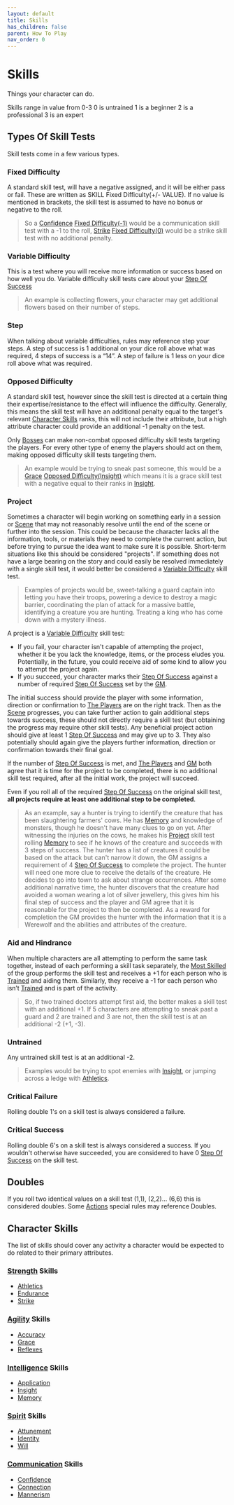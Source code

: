 ```yaml
---
layout: default
title: Skills
has_children: false
parent: How To Play
nav_order: 0
---
```

# Skills
Things your character can do.

Skills range in value from 0-3
0 is untrained
1 is a beginner
2 is a professional
3 is an expert

## Types Of Skill Tests

Skill tests come in a few various types.
### Fixed Difficulty
A standard skill test, will have a negative assigned, and it will be either pass or fail. These are written as SKILL Fixed Difficulty(+/- VALUE). If no value is mentioned in brackets, the skill test is assumed to have no bonus or negative to the roll.

> So a [Confidence](Communication#Confidence) [Fixed Difficulty(-1)](#Fixed%20Difficulty) would be a communication skill test with a -1 to the roll, [Strike](Strength#Strike) [Fixed Difficulty(0)](#Fixed%20Difficulty) would be a strike skill test with no additional penalty.

### Variable Difficulty
This is a test where you will receive more information or success based on how well you do. Variable difficulty skill tests care about your [Step Of Success](#Step)

> An example is collecting flowers, your character may get additional flowers based on their number of steps. 

### Step
When talking about variable difficulties, rules may reference step your steps. A step of success is 1 additional on your dice roll above what was required, 4 steps of success is a “14”. A step of failure is 1 less on your dice roll above what was required. 

### Opposed Difficulty
A standard skill test, however since the skill test is directed at a certain thing their expertise/resistance to the effect will influence the difficulty. Generally, this means the skill test will have an additional penalty equal to the target's relevant [Character Skills](#Character%20Skills) ranks, this will not include their attribute, but a high attribute character could provide an additional -1 penalty on the test.

Only [Bosses](Running-The-Game#Bosses) can make non-combat opposed difficulty skill tests targeting the players. For every other type of enemy the players should act on them, making opposed difficulty skill tests targeting them. 

> An example would be trying to sneak past someone, this would be a [Grace](Agility#Grace) [Opposed Difficulty(Insight)](#Opposed%20Difficulty) which means it is a grace skill test with a negative equal to their ranks in [Insight](Intelligence#Insight). 

### Project
Sometimes a character will begin working on something early in a session or [Scene](Terminology#Scene) that may not reasonably resolve until the end of the scene or further into the session. This could be because the character lacks all the information, tools, or materials they need to complete the current action, but before trying to pursue the idea want to make sure it is possible. Short-term situations like this should be considered "projects". If something does not have a large bearing on the story and could easily be resolved immediately with a single skill test, it would better be considered a [Variable Difficulty](#Variable%20Difficulty) skill test.

> Examples of projects would be, sweet-talking a guard captain into letting you have their troops, powering a device to destroy a magic barrier, coordinating the plan of attack for a massive battle, identifying a creature you are hunting. Treating a king who has come down with a mystery illness.

A project is a [Variable Difficulty](#Variable%20Difficulty) skill test:
* If you fail, your character isn't capable of attempting the project, whether it be you lack the knowledge, items, or the process eludes you. Potentially, in the future, you could receive aid of some kind to allow you to attempt the project again.
* If you succeed, your character marks their [Step Of Success](#Step) against a number of required [Step Of Success](#Step) set by the [GM](How-To-Play#GM).

The initial success should provide the player with some information, direction or confirmation to [The Players](How-To-Play#The%20Players) are on the right track. Then as the [Scene](Terminology#Scene) progresses, you can take further action to gain additional steps towards success, these should not directly require a skill test (but obtaining the progress may require other skill tests). Any beneficial project action should give at least 1 [Step Of Success](#Step) and may give up to 3. They also potentially should again give the players further information, direction or confirmation towards their final goal.

If the number of [Step Of Success](#Step) is met, and [The Players](How-To-Play#The%20Players) and [GM](How-To-Play#GM) both agree that it is time for the project to be completed, there is no additional skill test required, after all the initial work, the project will succeed.

Even if you roll all of the required [Step Of Success](#Step) on the original skill test, **all projects require at least one additional step to be completed**.

> As an example, say a hunter is trying to identify the creature that has been slaughtering farmers' cows. He has [Memory](Intelligence#Memory) and knowledge of monsters, though he doesn't have many clues to go on yet. After witnessing the injuries on the cows, he makes his [Project](#Project) skill test rolling [Memory](Intelligence#Memory) to see if he knows of the creature and succeeds with 3 steps of success. The hunter has a list of creatures it could be based on the attack but can't narrow it down, the GM assigns a requirement of 4 [Step Of Success](#Step) to complete the project. The hunter will need one more clue to receive the details of the creature.
> He decides to go into town to ask about strange occurrences.
> After some additional narrative time, the hunter discovers that the creature had avoided a woman wearing a lot of silver jewellery, this gives him his final step of success and the player and GM agree that it is reasonable for the project to then be completed. 
> As a reward for completion the GM provides the hunter with the information that it is a Werewolf and the abilities and attributes of the creature.

### Aid and Hindrance
When multiple characters are all attempting to perform the same task together, instead of each performing a skill task separately, the [Most Skilled](Terminology#Most%20Skilled) of the group performs the skill test and receives a +1 for each person who is [Trained](Terminology#Trained) and aiding them. Similarly, they receive a -1 for each person who isn’t [Trained](Terminology#Trained) and is part of the activity. 

> So, if two trained doctors attempt first aid, the better makes a skill test with an additional +1. 
> If 5 characters are attempting to sneak past a guard and 2 are trained and 3 are not, then the skill test is at an additional -2 (+1, -3).

### Untrained
Any untrained skill test is at an additional -2.

> Examples would be trying to spot enemies with [Insight](Intelligence#Insight), or jumping across a ledge with [Athletics](Strength#Athletics). 

### Critical Failure
Rolling double 1's on a skill test is always considered a failure.

### Critical Success
Rolling double 6's on a skill test is always considered a success. If you wouldn't otherwise have succeeded, you are considered to have 0 [Step Of Success](#Step) on the skill test.

## Doubles
If you roll two identical values on a skill test (1,1), (2,2)… (6,6) this is considered doubles. Some [Actions](Terminology#Action) special rules may reference Doubles.

## Character Skills
The list of skills should cover any activity a character would be expected to do related to their primary attributes.

### [Strength](Strength) Skills
* [Athletics](Strength#Athletics)
* [Endurance](Strength#Endurance)
* [Strike](Strength#Strike)

### [Agility](Agility) Skills
* [Accuracy](Agility#Accuracy)
* [Grace](Agility#Grace)
* [Reflexes](Agility#Reflexes)

### [Intelligence](Intelligence) Skills
* [Application](Intelligence#Application)
* [Insight](Intelligence#Insight)
* [Memory](Intelligence#Memory)

### [Spirit](Spirit) Skills
* [Attunement](Spirit#Attunement)
* [Identity](Spirit#Identity)
* [Will](Spirit#Will)

### [Communication](Communication) Skills
* [Confidence](Communication#Confidence)
* [Connection](Communication#Connection)
* [Mannerism](Communication#Mannerism)